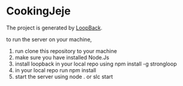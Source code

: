 # CookingJeje

The project is generated by [LoopBack](http://loopback.io).

to run the server on your machine, 
<ol>
<li>run clone this repository to your machine</li>
<li>make sure you have installed Node.Js</li>
<li>install loopback in your local repo using npm install -g strongloop</li>
<li>in your local repo run npm install</li>
<li>start the server using node . or slc start</li>
</ol>
